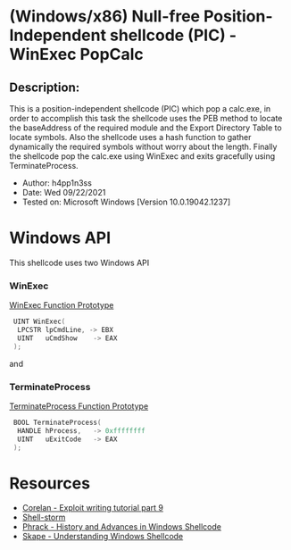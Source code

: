 # (Windows/x86) Null-free Position-Independent shellcode (PIC) -  WinExec PopCalc
 
## Description: 

This is a position-independent shellcode (PIC) which
pop a calc.exe, in order to accomplish this task the shellcode uses
the PEB method to locate the baseAddress of the required module and the Export Directory Table
to locate symbols. Also the shellcode uses a hash function to gather dynamically the required 
symbols without worry about the length. Finally the shellcode pop the calc.exe using WinExec 
and exits gracefully using TerminateProcess. 


- Author: h4pp1n3ss
- Date: Wed 09/22/2021
- Tested on: Microsoft Windows [Version 10.0.19042.1237]

# Windows API 

This shellcode uses two Windows API

### WinExec

[WinExec Function Prototype](https://docs.microsoft.com/en-us/windows/win32/api/winbase/nf-winbase-winexec)
```c
 UINT WinExec(
  LPCSTR lpCmdLine, -> EBX
  UINT   uCmdShow 	 -> EAX
 );
```

and 

### TerminateProcess

[TerminateProcess Function Prototype](https://docs.microsoft.com/en-us/windows/win32/api/processthreadsapi/nf-processthreadsapi-terminateprocess)

```c
 BOOL TerminateProcess(
  HANDLE hProcess,	 -> 0xffffffff
  UINT   uExitCode	 -> EAX
 );
```


# Resources

- [Corelan - Exploit writing tutorial part 9](https://www.corelan.be/index.php/2010/02/25/exploit-writing-tutorial-part-9-introduction-to-win32-shellcoding/)
- [Shell-storm](http://shell-storm.org/shellcode/)
- [Phrack - History and Advances in Windows Shellcode](http://www.phrack.org/issues/62/7.html#article)
- [Skape - Understanding Windows Shellcode ](http://www.hick.org/code/skape/papers/win32-shellcode.pdf)
